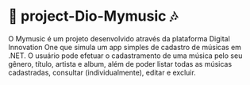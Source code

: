 # :musical_note:  project-Dio-Mymusic  :notes:

O Mymusic é um projeto desenvolvido através da plataforma Digital Innovation One que simula um app simples de cadastro de músicas em .NET. O usuário pode efetuar o cadastramento de uma música pelo seu gênero, título, artista e album, além de poder listar todas as músicas cadastradas, consultar (individualmente), editar e excluir.
